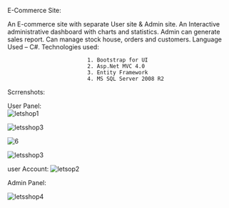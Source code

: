 E-Commerce Site: 

An E-commerce site with separate User site & Admin site. An Interactive administrative dashboard with charts and statistics. Admin can generate sales report. Can manage stock house, orders and customers.
Language Used – C#. Technologies used: 

                             1. Bootstrap for UI
                             2. Asp.Net MVC 4.0
                             3. Entity Framework
                             4. MS SQL Server 2008 R2


  Scrrenshots:
  
   User Panel:        
![letshop1](https://user-images.githubusercontent.com/30244320/29000760-b4235f6e-7a97-11e7-9842-59a1dfc36e9d.JPG)


![letsshop3](https://user-images.githubusercontent.com/30244320/29000762-bb8807a0-7a97-11e7-8224-642883a4e697.JPG)

![6](https://user-images.githubusercontent.com/30244320/29001741-b3e9b418-7ab4-11e7-902a-82380f2c45df.jpg)

![letsshop3](https://user-images.githubusercontent.com/30244320/29001742-b72c5ad6-7ab4-11e7-964e-6f38bf07264d.JPG)

user Account:
![letsop2](https://user-images.githubusercontent.com/30244320/29000761-b857fafe-7a97-11e7-97e3-0ffad764036f.JPG)


Admin Panel:

![letsshop4](https://user-images.githubusercontent.com/30244320/29001671-b6486a8a-7ab2-11e7-9e0c-06c776ba547d.JPG)

